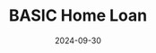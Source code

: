 ---  
layout: startup_page  
title: "BASIC Home Loan"  
id: "basichomeloan.com"  
permalink: "/basichomeloanbasichomeloan.com09302024/"  
website: "https://www.basichomeloan.com/"  
funding_round: "Series B"  
funding_amount: "$10.6M"  
investors: "Bertelsmann India Investments, CE-Ventures, Ashish Kacholia, Gruhas, Let's Venture, 9 Unicorns, Venture Catalysts"  
about: "BASIC Home Loan is a mortgage distribution startup that simplifies home loan processes for low and middle-income households in Tier II and III cities in India. It leverages technology and a large agent network to connect borrowers with lenders, offering a transparent and efficient solution. The company has processed over $12 billion in loan applications and disbursed $1.1 billion in home loans since its founding."  
markets: "Fintech, Financial Services, Real Estate"  
hq: "Gurugram, Haryana, India"  
founded_year: "2020"  
linkedin: "https://in.linkedin.com/company/basichomeloan"  
twitter: "https://twitter.com/LoanBasic"  
instagram: ""  
facebook: "https://www.facebook.com/BasicLoans"  
crunchbase: "https://www.crunchbase.com/organization/basic-enterprise-private-limited"  
pitchbook: "https://pitchbook.com/profiles/company/461804-50"  

date_display: "30-Sep-2024"  
date: "2024-09-30"

# SEO Optimization  
meta_title: "BASIC Home Loan - Series B Funding ($10.6M)"  
meta_description: "BASIC Home Loan, BASIC Home Loan is a mortgage distribution startup that simplifies home loan processes for low and middle-income households in Tier II and III cities ..."  
meta_keywords: "BASIC Home Loan, Fintech, Financial Services, Real Estate, Series B funding"  
canonical_url: "https://startup.projectstartups.com/basichomeloanbasichomeloan.com09302024/"  
---